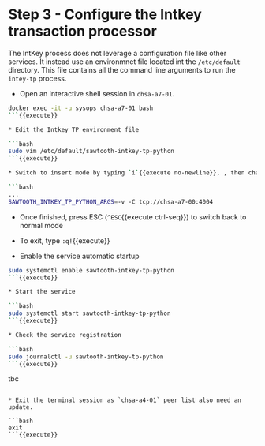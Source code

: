 # Step 3 - Configure the Intkey transaction processor

The IntKey process does not leverage a configuration file like other services. It instead use an environmnet file located int the `/etc/default` directory.
This file contains all the command line arguments to run the `intey-tp` process.

* Open an interactive shell session in `chsa-a7-01`.

```bash
docker exec -it -u sysops chsa-a7-01 bash
```{{execute}}

* Edit the Intkey TP environment file

```bash
sudo vim /etc/default/sawtooth-intkey-tp-python
```{{execute}}

* Switch to insert mode by typing `i`{{execute no-newline}}, , then change the arguments as described below.

```bash
...
SAWTOOTH_INTKEY_TP_PYTHON_ARGS=-v -C tcp://chsa-a7-00:4004
```

* Once finished, press ESC (`^ESC`{{execute ctrl-seq}}) to switch back to normal mode
* To exit, type `:q!`{{execute}}

* Enable the service automatic startup

```bash
sudo systemctl enable sawtooth-intkey-tp-python
```{{execute}}

* Start the service

```bash
sudo systemctl start sawtooth-intkey-tp-python
```{{execute}}

* Check the service registration

```bash
sudo journalctl -u sawtooth-intkey-tp-python
```{{execute}}

```
tbc
```

* Exit the terminal session as `chsa-a4-01` peer list also need an update.

```bash
exit
```{{execute}}
